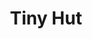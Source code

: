 ---
title: "Tiny Hut"
index: "tiny-hut"
permalink: /spells/tiny-hut/
tags:
  - Spell
  - 3rd Level
  - Evocation
available_for:
  - Bard
  - Wizard
level: "3rd Level"
school: "Evocation"
area: "10 ft"
shape: "Sphere"
comp:
  - V
  - S
  - M
material: "a small crystal bead."
duration: "8 Hours"
cast_time: "1 Minute"
ritual: true
description: |
  A 10-foot-radius immobile dome of force springs into existence around and above you and remains stationary for the duration. The spell ends if you leave its area.

  Nine creatures of Medium size or smaller can fit inside the dome with you. The spell fails if its area includes a larger creature or more than nine creatures. Creatures and objects within the dome when you cast this spell can move through it freely. All other creatures and objects are barred from passing through it. Spells and other magical effects can't extend through the dome or be cast through it. The atmosphere inside the space is comfortable and dry, regardless of the weather outside.

  Until the spell ends, you can command the interior to become dimly lit or dark. The dome is opaque from the outside, of any color you choose, but it is transparent from the inside.
excerpt: "A 10-foot-radius immobile dome of force springs into existence around and above you and remains stationary for the duration."
source: "Basic Rules"
---